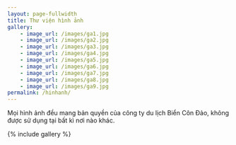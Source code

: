 ```yaml
---
layout: page-fullwidth
title: Thư viện hình ảnh
gallery:
    - image_url: /images/ga1.jpg
    - image_url: /images/ga2.jpg
    - image_url: /images/ga3.jpg
    - image_url: /images/ga4.jpg
    - image_url: /images/ga5.jpg
    - image_url: /images/ga6.jpg
    - image_url: /images/ga7.jpg
    - image_url: /images/ga8.jpg
    - image_url: /images/ga9.jpg
permalink: /hinhanh/
---
```


Mọi hình ảnh đều mang bản quyền của công ty du lịch Biển Côn Đảo, không được sử dụng tại bất kì nơi nào khác.

{% include gallery %}
